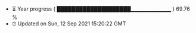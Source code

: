 - ⏳ Year progress { ████████████████████▁▁▁▁▁▁▁▁▁▁ } 69.76 %
- ⏰ Updated on Sun, 12 Sep 2021 15:20:22 GMT


